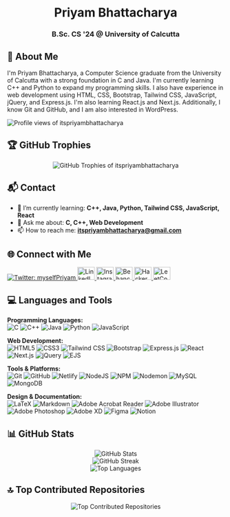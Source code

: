 <h1 align="center">Priyam Bhattacharya</h1>
<h3 align="center">B.Sc. CS '24 @ University of Calcutta</h3>

## 💫 About Me

I'm Priyam Bhattacharya, a Computer Science graduate from the University of Calcutta with a strong foundation in C and Java. I'm currently learning C++ and Python to expand my programming skills. I also have experience in web development using HTML, CSS, Bootstrap, Tailwind CSS, JavaScript, jQuery, and Express.js. I'm also learning React.js and Next.js. Additionally, I know Git and GitHub, and I am also interested in WordPress.

<p align="left">
  <img src="https://komarev.com/ghpvc/?username=itspriyambhattacharya&label=Profile%20views&color=0e75b6&style=flat" alt="Profile views of itspriyambhattacharya" />
</p>

## 🏆 GitHub Trophies

<p align="center">
  <img src="https://github-profile-trophy.vercel.app/?username=itspriyambhattacharya&theme=radical&no-frame=false&no-bg=true&margin-w=4" alt="GitHub Trophies of itspriyambhattacharya" />
</p>

## 📬 Contact

- 🌱 I’m currently learning: **C++, Java, Python, Tailwind CSS, JavaScript, React**
- 💬 Ask me about: **C, C++, Web Development**
- 📫 How to reach me: **<itspriyambhattacharya@gmail.com>**

## 🌐 Connect with Me

<p align="left">
  <a href="https://twitter.com/myselfPriyam" target="_blank" rel="noopener noreferrer">
    <img src="https://img.shields.io/twitter/follow/myselfPriyam?logo=twitter&style=for-the-badge" alt="Twitter: myselfPriyam" />
  </a>
  <a href="https://linkedin.com/in/itspriyambhattacharya" target="_blank" rel="noopener noreferrer">
    <img src="https://raw.githubusercontent.com/rahuldkjain/github-profile-readme-generator/master/src/images/icons/Social/linked-in-alt.svg" alt="LinkedIn: itspriyambhattacharya" height="30" width="40" />
  </a>
  <a href="https://instagram.com/itspriyambhattacharya" target="_blank" rel="noopener noreferrer">
    <img src="https://raw.githubusercontent.com/rahuldkjain/github-profile-readme-generator/master/src/images/icons/Social/instagram.svg" alt="Instagram: itspriyambhattacharya" height="30" width="40" />
  </a>
  <a href="https://www.behance.net/priyambhattacharya" target="_blank" rel="noopener noreferrer">
    <img src="https://raw.githubusercontent.com/rahuldkjain/github-profile-readme-generator/master/src/images/icons/Social/behance.svg" alt="Behance: priyambhattacharya" height="30" width="40" />
  </a>
  <a href="https://www.hackerrank.com/itspriyam" target="_blank" rel="noopener noreferrer">
    <img src="https://raw.githubusercontent.com/rahuldkjain/github-profile-readme-generator/master/src/images/icons/Social/hackerrank.svg" alt="HackerRank: itspriyam" height="30" width="40" />
  </a>
  <a href="https://www.leetcode.com/itspriyambhattacharya" target="_blank" rel="noopener noreferrer">
    <img src="https://raw.githubusercontent.com/rahuldkjain/github-profile-readme-generator/master/src/images/icons/Social/leet-code.svg" alt="LeetCode: itspriyambhattacharya" height="30" width="40" />
  </a>
</p>

## 💻 Languages and Tools

<!-- Grouped by category for better readability -->

**Programming Languages:**  
![C](https://img.shields.io/badge/c-%2300599C.svg?style=for-the-badge&logo=c&logoColor=white)
![C++](https://img.shields.io/badge/c++-%2300599C.svg?style=for-the-badge&logo=c%2B%2B&logoColor=white)
![Java](https://img.shields.io/badge/java-%23ED8B00.svg?style=for-the-badge&logo=openjdk&logoColor=white)
![Python](https://img.shields.io/badge/python-3670A0?style=for-the-badge&logo=python&logoColor=ffdd54)
![JavaScript](https://img.shields.io/badge/javascript-%23323330.svg?style=for-the-badge&logo=javascript&logoColor=%23F7DF1E)

**Web Development:**  
![HTML5](https://img.shields.io/badge/html5-%23E34F26.svg?style=for-the-badge&logo=html5&logoColor=white)
![CSS3](https://img.shields.io/badge/css3-%231572B6.svg?style=for-the-badge&logo=css3&logoColor=white)
![Tailwind CSS](https://img.shields.io/badge/tailwindcss-%2338B2AC.svg?style=for-the-badge&logo=tailwind-css&logoColor=white)
![Bootstrap](https://img.shields.io/badge/bootstrap-%23563D7C.svg?style=for-the-badge&logo=bootstrap&logoColor=white)
![Express.js](https://img.shields.io/badge/express.js-%23404d59.svg?style=for-the-badge&logo=express&logoColor=%2361DAFB)
![React](https://img.shields.io/badge/react-%2320232a.svg?style=for-the-badge&logo=react&logoColor=%2361DAFB)
![Next.js](https://img.shields.io/badge/next.js-%23000000.svg?style=for-the-badge&logo=next.js&logoColor=white)
![jQuery](https://img.shields.io/badge/jquery-%230769AD.svg?style=for-the-badge&logo=jquery&logoColor=white)
![EJS](https://img.shields.io/badge/ejs-%23B4CA65.svg?style=for-the-badge&logo=ejs&logoColor=black)

**Tools & Platforms:**  
![Git](https://img.shields.io/badge/git-%23F05033.svg?style=for-the-badge&logo=git&logoColor=white)
![GitHub](https://img.shields.io/badge/github-%23121011.svg?style=for-the-badge&logo=github&logoColor=white)
![Netlify](https://img.shields.io/badge/netlify-%23000000.svg?style=for-the-badge&logo=netlify&logoColor=#00C7B7)
![NodeJS](https://img.shields.io/badge/node.js-6DA55F?style=for-the-badge&logo=node.js&logoColor=white)
![NPM](https://img.shields.io/badge/NPM-%23CB3837.svg?style=for-the-badge&logo=npm&logoColor=white)
![Nodemon](https://img.shields.io/badge/Nodemon-%23323330.svg?style=for-the-badge&logo=nodemon&logoColor=%BBDEAD)
![MySQL](https://img.shields.io/badge/mysql-4479A1.svg?style=for-the-badge&logo=mysql&logoColor=white)
![MongoDB](https://img.shields.io/badge/MongoDB-%234ea94b.svg?style=for-the-badge&logo=mongodb&logoColor=white)

**Design & Documentation:**  
![LaTeX](https://img.shields.io/badge/latex-%23008080.svg?style=for-the-badge&logo=latex&logoColor=white)
![Markdown](https://img.shields.io/badge/markdown-%23000000.svg?style=for-the-badge&logo=markdown&logoColor=white)
![Adobe Acrobat Reader](https://img.shields.io/badge/Adobe%20Acrobat%20Reader-EC1C24.svg?style=for-the-badge&logo=Adobe%20Acrobat%20Reader&logoColor=white)
![Adobe Illustrator](https://img.shields.io/badge/Adobe%20Illustrator-%23FF9A00.svg?style=for-the-badge&logo=adobe%20illustrator&logoColor=white)
![Adobe Photoshop](https://img.shields.io/badge/Adobe%20Photoshop-%2331A8FF.svg?style=for-the-badge&logo=adobe%20photoshop&logoColor=white)
![Adobe XD](https://img.shields.io/badge/Adobe%20XD-470137?style=for-the-badge&logo=Adobe%20XD&logoColor=#FF61F6)
![Figma](https://img.shields.io/badge/figma-%23F24E1E.svg?style=for-the-badge&logo=figma&logoColor=white)
![Notion](https://img.shields.io/badge/Notion-%23000000.svg?style=for-the-badge&logo=notion&logoColor=white)

## 📊 GitHub Stats

<p align="center">
  <img src="https://github-readme-stats.vercel.app/api?username=itspriyambhattacharya&theme=dark&hide_border=false&include_all_commits=false&count_private=false" alt="GitHub Stats" /><br/>
  <img src="https://github-readme-streak-stats.herokuapp.com/?user=itspriyambhattacharya&theme=dark&hide_border=false" alt="GitHub Streak" /><br/>
  <img src="https://github-readme-stats.vercel.app/api/top-langs/?username=itspriyambhattacharya&theme=dark&hide_border=false&include_all_commits=false&count_private=false&layout=compact&langs_count=10" alt="Top Languages" />

</p>

## 🔝 Top Contributed Repositories

<p align="center">
  <img src="https://github-contributor-stats.vercel.app/api?username=itspriyambhattacharya&limit=5&theme=dark&combine_all_yearly_contributions=true" alt="Top Contributed Repositories" />
</p>
